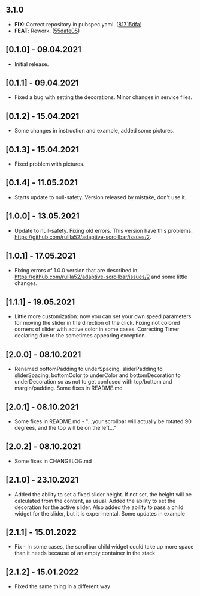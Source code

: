 ## 3.1.0

 - **FIX**: Correct repository in pubspec.yaml. ([81715dfa](https://github.com/helpisdev/adaptive_scaffold.git/commit/81715dfa205655589cceefe1c17d1996c081b8cc))
 - **FEAT**: Rework. ([55dafe05](https://github.com/helpisdev/adaptive_scaffold.git/commit/55dafe051cb21e241129005e262d9c4849f573dd))

## [0.1.0] - 09.04.2021
* Initial release.

## [0.1.1] - 09.04.2021
* Fixed a bug with setting the decorations. Minor changes in service files.

## [0.1.2] - 15.04.2021
* Some changes in instruction and example, added some pictures.

## [0.1.3] - 15.04.2021
* Fixed problem with pictures.

## [0.1.4] - 11.05.2021
* Starts update to null-safety. Version released by mistake, don't use it.

## [1.0.0] - 13.05.2021
* Update to null-safety. Fixing old errors. This version have this problems:
  https://github.com/rulila52/adaptive-scrollbar/issues/2.

## [1.0.1] - 17.05.2021
* Fixing errors of 1.0.0 version that are described in 
  https://github.com/rulila52/adaptive-scrollbar/issues/2 and some little changes.

## [1.1.1] - 19.05.2021
* Little more customization: now you can set your own speed parameters for moving 
  the slider in the direction of the click. Fixing not colored corners of slider 
  with active color in some cases. Correcting Timer declaring due to the sometimes 
  appearing exception.

## [2.0.0] - 08.10.2021
* Renamed bottomPadding to underSpacing, sliderPadding to sliderSpacing, bottomColor 
  to underColor and bottomDecoration to underDecoration so as not to get confused 
  with top/bottom and margin/padding. Some fixes in README.md

## [2.0.1] - 08.10.2021
* Some fixes in README.md - "...your scrollbar will actually be rotated 90 degrees,
  and the top will be on the left..."

## [2.0.2] - 08.10.2021
* Some fixes in CHANGELOG.md

## [2.1.0] - 23.10.2021
* Added the ability to set a fixed slider height. If not set, the height will be calculated 
  from the content, as usual. Added the ability to set the decoration for the active slider. 
  Also added the ability to pass a child widget for the slider, but it is experimental.
  Some updates in example

## [2.1.1] - 15.01.2022
* Fix - In some cases, the scrollbar child widget could take up more space than it needs 
  because of an empty container in the stack

## [2.1.2] - 15.01.2022
* Fixed the same thing in a different way
